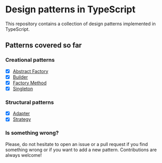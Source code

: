 # Design patterns in TypeScript

This repository contains a collection of design patterns implemented in TypeScript.

## Patterns covered so far

### Creational patterns

- [x] [Abstract Factory](https://github.com/douglas-pires/design-patterns-in-typescript/blob/main/src/criational-patterns/abstract-factory)
- [x] [Builder](https://github.com/douglas-pires/design-patterns-in-typescript/blob/main/src/criational-patterns/builder)
- [x] [Factory Method](https://github.com/douglas-pires/design-patterns-in-typescript/blob/main/src/criational-patterns/factory)
- [x] [Singleton](https://github.com/douglas-pires/design-patterns-in-typescript/blob/main/src/criational-patterns/singleton)

### Structural patterns

- [x] [Adapter](https://github.com/douglas-pires/design-patterns-in-typescript/blob/main/src/structural-patterns/adapter)
- [x] [Strategy](https://github.com/douglas-pires/design-patterns-in-typescript/blob/main/src/structural-patterns/strategy)

### Is something wrong?

Please, do not hesitate to open an issue or a pull request if you find something wrong or if you want to add a new pattern. Contributions are always welcome!
